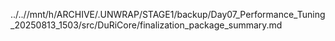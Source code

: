 ../..//mnt/h/ARCHIVE/.UNWRAP/STAGE1/backup/Day07_Performance_Tuning_20250813_1503/src/DuRiCore/finalization_package_summary.md